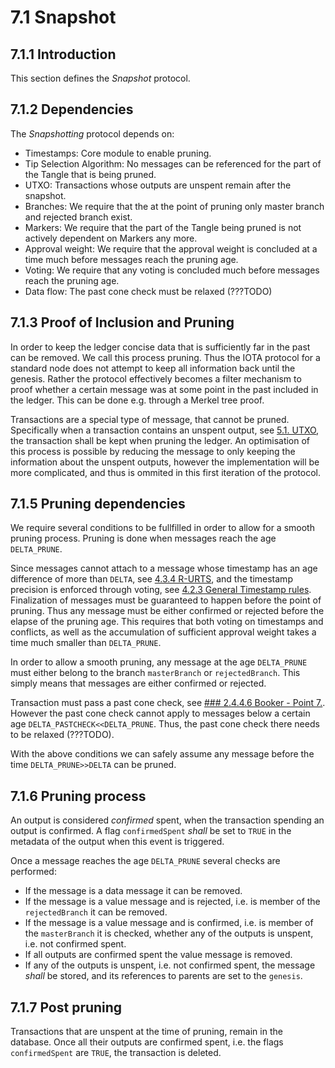 # 7.1 Snapshot

## 7.1.1 Introduction
This section defines the *Snapshot* protocol.


## 7.1.2 Dependencies
The *Snapshotting* protocol depends on:

+ Timestamps: Core module to enable pruning.
+ Tip Selection Algorithm: No messages can be referenced for the part of the Tangle that is being pruned.
+ UTXO: Transactions whose outputs are unspent remain after the snapshot.
+ Branches: We require that the at the point of pruning only master branch and rejected branch exist.
+ Markers: We require that the part of the Tangle being pruned is not actively dependent on Markers any more. 
+ Approval weight: We require that the approval weight is concluded at a time much before messages reach the pruning age.
+ Voting: We require that any voting is concluded much before messages reach the pruning age. 
+ Data flow: The past cone check must be relaxed (???TODO)


## 7.1.3 Proof of Inclusion and Pruning

In order to keep the ledger concise data that is sufficiently far in the past can be removed. We call this process pruning. Thus the IOTA protocol for a standard node does not attempt to keep all information back until the genesis. Rather the protocol effectively becomes a filter mechanism to proof whether a certain message was at some point in the past included in the ledger. This can be done e.g. through a Merkel tree proof. 

Transactions are a special type of message, that cannot be pruned. Specifically when a transaction contains an unspent output, see [5.1. UTXO](./5.1%20UTXO.md), the transaction shall be kept when pruning the ledger. An optimisation of this process is possible by reducing the message to only keeping the information about the unspent outputs, however the implementation will be more complicated, and thus is ommited in this first iteration of the protocol.

## 7.1.5 Pruning dependencies

We require several conditions to be fullfilled in order to allow for a smooth pruning process. Pruning is done when messages reach the age `DELTA_PRUNE`. 

Since messages cannot attach to a message whose timestamp has an age difference of more than `DELTA`, see [4.3.4 R-URTS](./4.3%20Tip%20Selection%20Algorithm.md/#4.3.4%20R-URTS), and the timestamp precision is enforced through voting, see [4.2.3 General Timestamp rules](./4.2%20Timestamps.md/#4.2.3%20General%20Timestamp%20rules). Finalization of messages must be guaranteed to happen before the point of pruning. Thus any message must be either confirmed or rejected before the elapse of the pruning age. This requires that both voting on timestamps and conflicts, as well as the accumulation of sufficient approval weight takes a time much smaller than `DELTA_PRUNE`. 

In order to allow a smooth pruning, any message at the age `DELTA_PRUNE` must either belong to the branch `masterBranch` or `rejectedBranch`. This simply means that messages are either confirmed or rejected. 

Transaction must pass a past cone check, see [### 2.4.4.6 Booker - Point 7.](./2.4%20Data%20Flow.md/#2.4.4.6%20Booker). However the past cone check cannot apply to messages below a certain age `DELTA_PASTCHECK<<DELTA_PRUNE`. Thus, the past cone check there needs to be relaxed (???TODO).

With the above conditions we can safely assume any message before the time `DELTA_PRUNE>>DELTA` can be pruned. 

## 7.1.6 Pruning process

An output is considered *confirmed* spent, when the transaction spending an output is confirmed. A flag `confirmedSpent` *shall* be set to `TRUE` in the metadata of the output when this event is triggered.

Once a message reaches the age `DELTA_PRUNE` several checks are performed:

+ If the message is a data message it can be removed. 
+ If the message is a value message and is rejected, i.e. is member of the `rejectedBranch` it can be removed.
+ If the message is a value message and is confirmed, i.e. is member of the `masterBranch` it is checked, whether any of the outputs is unspent, i.e. not confirmed spent. 
+ If all outputs are confirmed spent the value message is removed. 
+ If any of the outputs is unspent, i.e. not confirmed spent, the message *shall* be stored, and its references to parents are set to the `genesis`.

## 7.1.7 Post pruning

Transactions that are unspent at the time of pruning, remain in the database. Once all their outputs are confirmed spent, i.e. the flags `confirmedSpent` are `TRUE`, the transaction is deleted.